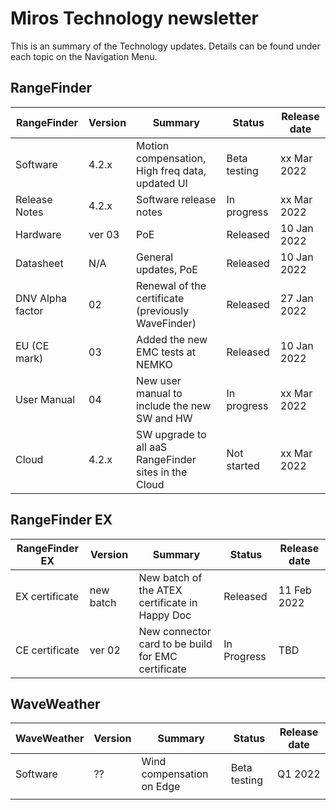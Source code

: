 # Miros Technology newsletter

This is an summary of the Technology updates. Details can be found under each topic on the Navigation Menu.

## RangeFinder 


| RangeFinder      | Version | Summary                                            | Status       | Release date |
|------------------|---------|----------------------------------------------------|--------------|--------------|
| Software         | 4.2.x   | Motion compensation, High freq data, updated UI    | Beta testing | xx Mar 2022 |
| Release Notes    | 4.2.x   | Software release notes                             | In progress  | xx Mar 2022 |
| Hardware         | ver 03  | PoE                                                | Released     | 10 Jan 2022 |
| Datasheet        | N/A     | General updates, PoE                               | Released     | 10 Jan 2022 |
| DNV Alpha factor | 02      | Renewal of the certificate (previously WaveFinder) | Released     | 27 Jan 2022 |
| EU (CE mark)     | 03      | Added the new EMC tests at NEMKO                   | Released     | 10 Jan 2022 |
| User Manual      | 04      | New user manual to include the new SW and HW       | In progress  | xx Mar 2022 |
| Cloud            | 4.2.x   | SW upgrade to all aaS RangeFinder sites in the Cloud  | Not started  | xx Mar 2022 |


## RangeFinder EX

| RangeFinder EX   | Version  | Summary                                            | Status      | Release date |
|------------------|----------|----------------------------------------------------|-------------|--------------|
| EX certificate   | new batch| New batch of the ATEX certificate in Happy Doc     | Released    | 11 Feb 2022  |
| CE certificate   | ver 02   | New connector card to be build for EMC certificate | In Progress | TBD          |


## WaveWeather
| WaveWeather      | Version  | Summary                                            | Status      | Release date |
|------------------|----------|----------------------------------------------------|-------------|--------------|
| Software         | ??       | Wind compensation on Edge                          | Beta testing | Q1 2022     |
|                  |          |                                                    |              |             |  

